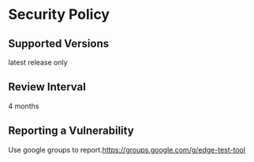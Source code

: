 # Security Policy

## Supported Versions
latest release only

## Review Interval
4 months

## Reporting a Vulnerability
Use google groups to report.https://groups.google.com/g/edge-test-tool
